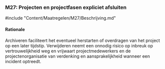 ### M27: Projecten en projectfasen expliciet afsluiten

#include "Content/Maatregelen/M27/Beschrijving.md"

#### Rationale

Archiveren faciliteert het eventueel herstarten of overdragen van het project op een later tijdstip. Verwijderen neemt een onnodig risico op inbreuk op vertrouwelijkheid weg en vrijwaart projectmedewerkers en de projectenorganisatie van verdenking en aansprakelijkheid wanneer een incident optreedt.
